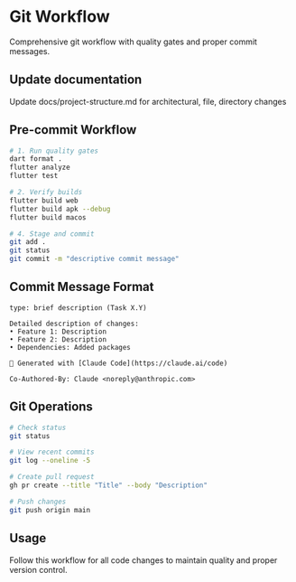 # Git Workflow

Comprehensive git workflow with quality gates and proper commit messages.

## Update documentation

Update docs/project-structure.md for architectural, file, directory changes

## Pre-commit Workflow

```bash
# 1. Run quality gates
dart format .
flutter analyze
flutter test

# 2. Verify builds
flutter build web
flutter build apk --debug
flutter build macos

# 4. Stage and commit
git add .
git status
git commit -m "descriptive commit message"
```

## Commit Message Format

```
type: brief description (Task X.Y)

Detailed description of changes:
• Feature 1: Description
• Feature 2: Description
• Dependencies: Added packages

🤖 Generated with [Claude Code](https://claude.ai/code)

Co-Authored-By: Claude <noreply@anthropic.com>
```

## Git Operations

```bash
# Check status
git status

# View recent commits
git log --oneline -5

# Create pull request
gh pr create --title "Title" --body "Description"

# Push changes
git push origin main
```

## Usage

Follow this workflow for all code changes to maintain quality and proper version control.